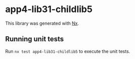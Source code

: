 # app4-lib31-childlib5

This library was generated with [Nx](https://nx.dev).

## Running unit tests

Run `nx test app4-lib31-childlib5` to execute the unit tests.
